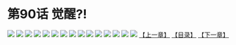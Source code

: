 # 第90话 觉醒?!
![](https://s2.baozimh.com/scomic/sanyanxiaotianlu-samanhua/0/89-n3ok/1.jpg)
![](https://s2.baozimh.com/scomic/sanyanxiaotianlu-samanhua/0/89-n3ok/2.jpg)
![](https://s2.baozimh.com/scomic/sanyanxiaotianlu-samanhua/0/89-n3ok/3.jpg)
![](https://s2.baozimh.com/scomic/sanyanxiaotianlu-samanhua/0/89-n3ok/4.jpg)
![](https://s2.baozimh.com/scomic/sanyanxiaotianlu-samanhua/0/89-n3ok/5.jpg)
![](https://s2.baozimh.com/scomic/sanyanxiaotianlu-samanhua/0/89-n3ok/6.jpg)
![](https://s2.baozimh.com/scomic/sanyanxiaotianlu-samanhua/0/89-n3ok/7.jpg)
![](https://s2.baozimh.com/scomic/sanyanxiaotianlu-samanhua/0/89-n3ok/8.jpg)
![](https://s2.baozimh.com/scomic/sanyanxiaotianlu-samanhua/0/89-n3ok/9.jpg)
![](https://s2.baozimh.com/scomic/sanyanxiaotianlu-samanhua/0/89-n3ok/10.jpg)
![](https://s2.baozimh.com/scomic/sanyanxiaotianlu-samanhua/0/89-n3ok/11.jpg)
![](https://s2.baozimh.com/scomic/sanyanxiaotianlu-samanhua/0/89-n3ok/12.jpg)
![](https://s2.baozimh.com/scomic/sanyanxiaotianlu-samanhua/0/89-n3ok/13.jpg)
![](https://s2.baozimh.com/scomic/sanyanxiaotianlu-samanhua/0/89-n3ok/14.jpg)
![](https://s2.baozimh.com/scomic/sanyanxiaotianlu-samanhua/0/89-n3ok/15.jpg)
[【上一章】](./89.md)
[【目录】](./README.md)
[【下一章】](./91.md)
